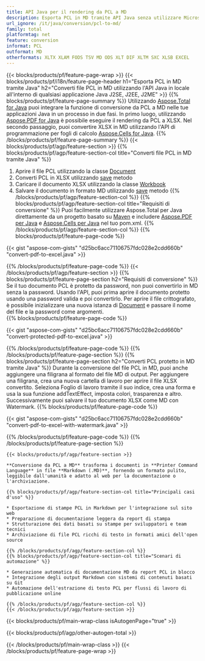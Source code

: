 ```yaml
---
title: API Java per il rendering da PCL a MD
description: Esporta PCL in MD tramite API Java senza utilizzare Microsoft Excel o Adobe Reader
url_ignore: /it/java/conversion/pcl-to-md/
family: total
platformtag: net
feature: conversion
informat: PCL
outformat: MD
otherformats: XLTX XLAM FODS TSV MD ODS XLT DIF XLTM SXC XLSB EXCEL
---
```

{{< blocks/products/pf/feature-page-wrap >}}
{{< blocks/products/pf/i18n/feature-page-header h1="Esporta PCL in MD tramite Java" h2="Converti file PCL in MD utilizzando l'API Java in locale all'interno di qualsiasi applicazione Java J2SE, J2EE, J2ME" >}}
{{% blocks/products/pf/feature-page-summary %}}
Utilizzando [Aspose.Total for Java](https://products.aspose.com/total/java/) puoi integrare la funzione di conversione da PCL a MD nelle tue applicazioni Java in un processo in due fasi. In primo luogo, utilizzando [Aspose.PDF for Java](https://products.aspose.com/pdf/java/) è possibile eseguire il rendering da PCL a XLSX. Nel secondo passaggio, puoi convertire XLSX in MD utilizzando l'API di programmazione per fogli di calcolo [Aspose.Cells for Java](https://products.aspose.com/cells/java/).
{{% /blocks/products/pf/feature-page-summary  %}}
{{< blocks/products/pf/agp/feature-section >}}
{{% blocks/products/pf/agp/feature-section-col title="Converti file PCL in MD tramite Java" %}}
1. Aprire il file PCL utilizzando la classe [Document](https://apiference.aspose.com/pdf/java/com.aspose.pdf/Document)
2. Converti PCL in XLSX utilizzando [save](https://apiference.aspose.com/pdf/java/com.aspose.pdf/Document#save-java.lang.String-com.aspose.pdf.SaveOptions- ) metodo
3. Caricare il documento XLSX utilizzando la classe [Workbook](https://apiference.aspose.com/cells/java/com.aspose.cells/Workbook)
4. Salvare il documento in formato MD utilizzando [save](https://apiference.aspose.com/cells/java/com.aspose.cells/workbook#save(java.lang.String,%20com.aspose.cells.SaveOptions)) metodo
{{% /blocks/products/pf/agp/feature-section-col %}}
{{% blocks/products/pf/agp/feature-section-col title="Requisiti di conversione" %}}
Puoi facilmente utilizzare Aspose.Total per Java direttamente da un progetto basato su [Maven](https://releases.aspose.com/total/java/) e includere [Aspose.PDF per Java](https://docs.aspose.com/pdf/java/installation/) e [Aspose.Cells per Java](https://docs.aspose.com/cells/java/installation/) nel tuo pom.xml.
{{% /blocks/products/pf/agp/feature-section-col %}}
{{% blocks/products/pf/feature-page-code %}}

{{< gist "aspose-com-gists" "d25bc6acc71106757fdc028e2cdd660b" "convert-pdf-to-excel.java" >}}


{{% /blocks/products/pf/feature-page-code %}}
{{< /blocks/products/pf/agp/feature-section >}}
{{% blocks/products/pf/feature-page-section  h2="Requisiti di conversione" %}}
Se il tuo documento PCL è protetto da password, non puoi convertirlo in MD senza la password. Usando l'API, puoi prima aprire il documento protetto usando una password valida e poi convertirlo. Per aprire il file crittografato, è possibile inizializzare una nuova istanza di [Document](https://apiference.aspose.com/pdf/java/com.aspose.pdf/Document#Document-java.lang.String-java.lang.String-) e passare il nome del file e la password come argomenti.  
{{% blocks/products/pf/feature-page-code %}}

{{< gist "aspose-com-gists" "d25bc6acc71106757fdc028e2cdd660b" "convert-protected-pdf-to-excel.java" >}}

{{% /blocks/products/pf/feature-page-code  %}}
{{% /blocks/products/pf/feature-page-section %}}
{{% blocks/products/pf/feature-page-section  h2="Converti PCL protetto in MD tramite Java" %}}
Durante la conversione del file PCL in MD, puoi anche aggiungere una filigrana al formato del file MD di output. Per aggiungere una filigrana, crea una nuova cartella di lavoro per aprire il file XLSX convertito. Seleziona Foglio di lavoro tramite il suo indice, crea una forma e usa la sua funzione addTextEffect, imposta colori, trasparenza e altro. Successivamente puoi salvare il tuo documento XLSX come MD con Watermark. 
{{% blocks/products/pf/feature-page-code %}}

{{< gist "aspose-com-gists" "d25bc6acc71106757fdc028e2cdd660b" "convert-pdf-to-excel-with-watermark.java" >}}

{{% /blocks/products/pf/feature-page-code  %}}
{{% /blocks/products/pf/feature-page-section %}}
```
{{< blocks/products/pf/agp/feature-section >}}

**Conversione da PCL a MD** trasforma i documenti in **Printer Command Language** in file **Markdown (.MD)**, fornendo un formato pulito, leggibile dall'umanità e adatto al web per la documentazione o l'archiviazione.

{{% blocks/products/pf/agp/feature-section-col title="Principali casi d'uso" %}}

* Esportazione di stampe PCL in Markdown per l'integrazione sul sito web
* Preparazione di documentazione leggera da report di stampa
* Strutturazione dei dati basati su stampe per sviluppatori e team tecnici
* Archiviazione di file PCL ricchi di testo in formati amici dell'open source

{{% /blocks/products/pf/agp/feature-section-col %}}
{{% blocks/products/pf/agp/feature-section-col title="Scenari di automazione" %}}

* Generazione automatica di documentazione MD da report PCL in blocco
* Integrazione degli output Markdown con sistemi di contenuti basati su Git
* Automazione dell'estrazione di testo PCL per flussi di lavoro di pubblicazione online

{{% /blocks/products/pf/agp/feature-section-col %}}
{{< /blocks/products/pf/agp/feature-section >}}
```
{{< blocks/products/pf/main-wrap-class isAutogenPage="true" >}}

{{< blocks/products/pf/agp/other-autogen-total >}}

{{< /blocks/products/pf/main-wrap-class >}}
{{< /blocks/products/pf/feature-page-wrap >}}